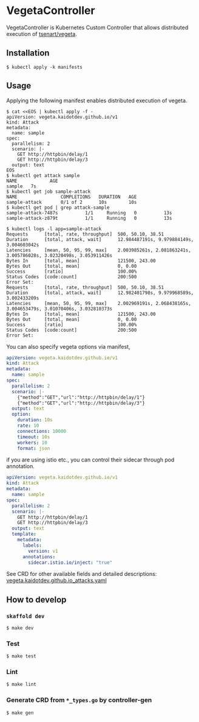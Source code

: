 # VegetaController

VegetaController is Kubernetes Custom Controller that allows distributed execution of [tsenart/vegeta](https://github.com/tsenart/vegeta).

## Installation

```shell
$ kubectl apply -k manifests
```

## Usage

Applying the following manifest enables distributed execution of vegeta.

```shell
$ cat <<EOS | kubectl apply -f -
apiVersion: vegeta.kaidotdev.github.io/v1
kind: Attack
metadata:
  name: sample
spec:
  parallelism: 2
  scenario: |-
    GET http://httpbin/delay/1
    GET http://httpbin/delay/3
  output: text
EOS
$ kubectl get attack sample
NAME            AGE
sample   7s
$ kubectl get job sample-attack
NAME                COMPLETIONS   DURATION   AGE
sample-attack       0/1 of 2      10s        10s
$ kubectl get pod | grep attack-sample
sample-attack-7487s          1/1     Running   0          13s
sample-attack-z879t          1/1     Running   0          13s

$ kubectl logs -l app=sample-attack
Requests      [total, rate, throughput]  500, 50.10, 38.51
Duration      [total, attack, wait]      12.984487191s, 9.979884149s, 3.004603042s
Latencies     [mean, 50, 95, 99, max]    2.003985261s, 2.081863241s, 3.005786028s, 3.02320498s, 3.053911426s
Bytes In      [total, mean]              121500, 243.00
Bytes Out     [total, mean]              0, 0.00
Success       [ratio]                    100.00%
Status Codes  [code:count]               200:500
Error Set:
Requests      [total, rate, throughput]  500, 50.10, 38.51
Duration      [total, attack, wait]      12.982401798s, 9.979968589s, 3.002433209s
Latencies     [mean, 50, 95, 99, max]    2.002969191s, 2.068438165s, 3.004653479s, 3.01070406s, 3.032810373s
Bytes In      [total, mean]              121500, 243.00
Bytes Out     [total, mean]              0, 0.00
Success       [ratio]                    100.00%
Status Codes  [code:count]               200:500
Error Set:
```

You can also specify vegeta options via manifest,

```yaml
apiVersion: vegeta.kaidotdev.github.io/v1
kind: Attack
metadata:
  name: sample
spec:
  parallelism: 2
  scenario: |-
    {"method":"GET","url":"http://httpbin/delay/1"}
    {"method":"GET","url":"http://httpbin/delay/3"}
  output: text
  option:
    duration: 10s
    rate: 10
    connections: 10000
    timeout: 10s
    workers: 10
    format: json
```

if you are using istio etc., you can control their sidecar through pod annotation.

```yaml
apiVersion: vegeta.kaidotdev.github.io/v1
kind: Attack
metadata:
  name: sample
spec:
  parallelism: 2
  scenario: |-
    GET http://httpbin/delay/1
    GET http://httpbin/delay/3
  output: text
  template:
    metadata:
      labels:
        version: v1
      annotations:
        sidecar.istio.io/inject: "true"
```

See CRD for other available fields and detailed descriptions: [vegeta.kaidotdev.github.io_attacks.yaml](https://github.com/kaidotdev/vegeta-controller/blob/master/manifests/crd/vegeta.kaidotdev.github.io_attacks.yaml)

## How to develop

### `skaffold dev`

```sh
$ make dev
```

### Test

```sh
$ make test
```

### Lint

```sh
$ make lint
```

### Generate CRD from `*_types.go` by controller-gen

```sh
$ make gen
```
